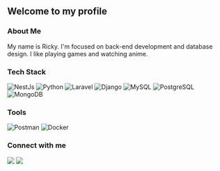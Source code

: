 ## Welcome to my profile

### About Me
My name is Ricky. I'm focused on back-end development and database design. I like playing games and watching anime. 

### Tech Stack
![NestJs](https://img.shields.io/badge/-NestJs-05122A?style=flat&logo=nestjs)
![Python](https://img.shields.io/badge/-Python-05122A?style=flat&logo=python)
![Laravel](https://img.shields.io/badge/-Laravel-05122A?style=flat&logo=laravel)
![Django](https://img.shields.io/badge/-Django-05122A?style=flat&logo=django)
![MySQL](https://img.shields.io/badge/-MySQL-05122A?style=flat&logo=mysql)
![PostgreSQL](https://img.shields.io/badge/-PostgreSQL-05122A?style=flat&logo=postgresql)
![MongoDB](https://img.shields.io/badge/-MongoDB-05122A?style=flat&logo=mongodb)

### Tools
![Postman](https://img.shields.io/badge/-Postman-05122A?style=flat&logo=postman)
![Docker](https://img.shields.io/badge/-Docker-05122A?style=flat&logo=docker)

### Connect with me
<p align="left">
<a href="https://www.linkedin.com/in/ricky-putra-tedjo"><img src="https://img.shields.io/badge/-Ricky%20Putra%20Pratama%20Tedjo-0077B5?style=flat&logo=LinkedIn&logoColor=white"/></a>
<a href="https://discord.gg/dttFnBCh"><img src="https://img.shields.io/badge/-.m8-523EAE?style=flat&logo=Discord&logoColor=white"/></a>
</p>
